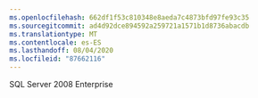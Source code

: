 ```yaml
---
ms.openlocfilehash: 662df1f53c810348e8aeda7c4873bfd97fe93c35
ms.sourcegitcommit: ad4d92dce894592a259721a1571b1d8736abacdb
ms.translationtype: MT
ms.contentlocale: es-ES
ms.lasthandoff: 08/04/2020
ms.locfileid: "87662116"
---
```

SQL Server 2008 Enterprise
